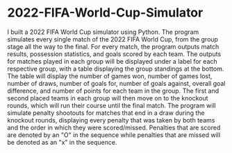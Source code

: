 # 2022-FIFA-World-Cup-Simulator
I built a 2022 FIFA World Cup simulator using Python. The program simulates every single match of the 2022 FIFA World Cup, from the group stage all the way to the final. For every match, the program outputs match results, possession statistics, and goals scored by each team. The outputs for matches played in each group will be displayed under a label for each respective group, with a table displaying the group standings at the bottom. The table will display the number of games won, number of games lost, number of draws, number of goals for, number of goals against, overall goal difference, and number of points for each team in the group. The first and second placed teams in each group will then move on to the knockout rounds, which will run their course until the final match. The program will simulate penalty shootouts for matches that end in a draw during the knockout rounds, displaying every penalty that was taken by both teams and the order in which they were scored/missed. Penalties that are scored are denoted by an "O" in the sequence while penalties that are missed will be denoted as an "x" in the sequence.

